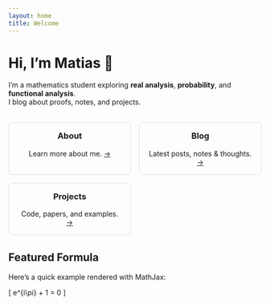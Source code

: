 ```yaml
---
layout: home
title: Welcome
---
```


<style>
.home-cards {
  display: grid;
  gap: 1rem;
  grid-template-columns: repeat(auto-fit, minmax(200px, 1fr));
  margin: 2rem 0;
}
.card {
  padding: 1rem;
  border: 1px solid #ddd;
  border-radius: 0.5rem;
  text-align: center;
}
.card h3 {
  margin-top: 0;
}
.card p {
  margin-bottom: 0;
}
</style>

# Hi, I’m Matias 👋

I’m a mathematics student exploring **real analysis**, **probability**, and **functional analysis**.  
I blog about proofs, notes, and projects.

<div class="home-cards">
  <div class="card">
    <h3>About</h3>
    <p>Learn more about me. <a href="/about/">→</a></p>
  </div>
  <div class="card">
    <h3>Blog</h3>
    <p>Latest posts, notes & thoughts. <a href="/2025/">→</a></p>
  </div>
  <div class="card">
    <h3>Projects</h3>
    <p>Code, papers, and examples. <a href="/projects/">→</a></p>
  </div>
</div>

## Featured Formula

Here’s a quick example rendered with MathJax:

\[
  e^{i\pi} + 1 = 0
\]